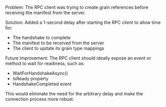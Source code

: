 
 Problem: The RPC client was trying to create grain references before receiving the manifest from the server.

  Solution: Added a 1-second delay after starting the RPC client to allow time for:
  - The handshake to complete
  - The manifest to be received from the server
  - The client to update its grain type mappings

  Future Improvement: The RPC client should ideally expose an event or method to wait for readiness, such as:
  - WaitForHandshakeAsync()
  - IsReady property
  - HandshakeCompleted event

  This would eliminate the need for the arbitrary delay and make the connection process more robust.
